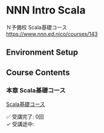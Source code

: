 # NNN Intro Scala

Ｎ予備校 Scala基礎コース  
https://www.nnn.ed.nico/courses/143  


## Environment Setup


## Course Contents


### 本章 Scala基礎コース

[Scala基礎コース](./sec01/)  

✅ 受講完了: 0回  
✓ 受講途中:  

